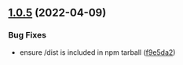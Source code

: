 ## [1.0.5](https://github.com/alexnitta/faunauth/compare/v1.0.4...v1.0.5) (2022-04-09)


### Bug Fixes

* ensure /dist is included in npm tarball ([f9e5da2](https://github.com/alexnitta/faunauth/commit/f9e5da23561453fdcb0d1491bd64ff5fc04b58ed))
